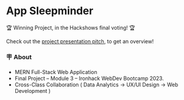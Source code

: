 # App Sleepminder

🏆 Winning Project, in the Hackshows final voting! 🏆 

Check out the [project presentation pitch](https://pitch.com/public/2dc2b9ee-6701-4c6b-a012-ae53ddba8a77), to get an overview!

### 🪧 About
- MERN Full-Stack Web Application
- Final Project – Module 3 – Ironhack WebDev Bootcamp 2023.
- Cross-Class Collaboration ( Data Analytics → UX/UI Design → Web Development )


